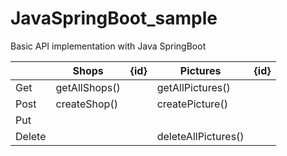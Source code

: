 # JavaSpringBoot_sample
Basic API implementation with Java SpringBoot

|   | Shops  |{id}   |Pictures   |{id}   |
|---|---|---|---|---|
|Get   | getAllShops()  |   | getAllPictures()   |   |
|Post   | createShop()  |   | createPicture()  |   |
|Put|   |   |   |   |
|Delete|   |   | deleteAllPictures()  |   |
